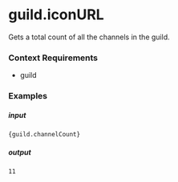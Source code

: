 # guild.iconURL 
		
Gets a total count of all the channels in the guild.

### Context Requirements

* guild


### Examples

##### input
```{guild.channelCount}```

##### output
```11```